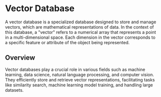 # Vector Database

A vector database is a specialized database designed to store and manage vectors, which are mathematical representations of data. In the context of this database, a "vector" refers to a numerical array that represents a point in a multi-dimensional space. Each dimension in the vector corresponds to a specific feature or attribute of the object being represented.

## Overview

Vector databases play a crucial role in various fields such as machine learning, data science, natural language processing, and computer vision. They efficiently store and retrieve vector representations, facilitating tasks like similarity search, machine learning model training, and handling large datasets.




